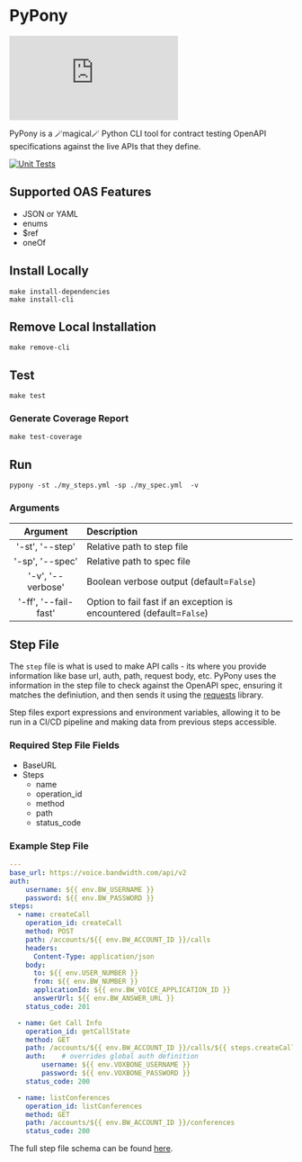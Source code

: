 # PyPony

![PyPony Logo](https://github.com/Bandwidth/pypony/blob/main/pypony.py)

PyPony is a 🪄magical🪄 Python CLI tool for contract testing OpenAPI specifications against the live APIs that they define.

[![Unit Tests](https://github.com/Bandwidth/pypony/actions/workflows/ci.yml/badge.svg)](https://github.com/Bandwidth/pypony/actions/workflows/ci.yml)

## Supported OAS Features

* JSON or YAML
* enums
* $ref
* oneOf

## Install Locally

```shell
make install-dependencies
make install-cli
```

## Remove Local Installation

```shell
make remove-cli
```

## Test

```shell
make test
```

### Generate Coverage Report
```shell
make test-coverage
```

## Run

```shell
pypony -st ./my_steps.yml -sp ./my_spec.yml  -v
```

### Arguments

|       Argument       | Description                                                          |
|:--------------------:|:---------------------------------------------------------------------|
|   '-st', '--step'    | Relative path to step file                                           |
|   '-sp', '--spec'    | Relative path to spec file                                           |
|  '-v', '--verbose'   | Boolean verbose output (default=`False`)                             |
| '-ff', '--fail-fast' | Option to fail fast if an exception is encountered (default=`False`) | # Coming soon!

## Step File

The `step` file is what is used to make API calls - its where you provide information like base url, auth, path, request body, etc. PyPony uses the information in the step file to check against the OpenAPI spec, ensuring it matches the definiution, and then sends it using the [requests](https://pypi.org/project/requests/) library.

Step files export expressions and environment variables, allowing it to be run in a CI/CD pipeline and making data from previous steps accessible.

### Required Step File Fields

* BaseURL
* Steps
  * name
  * operation_id
  * method
  * path
  * status_code

### Example Step File

```yml
---
base_url: https://voice.bandwidth.com/api/v2
auth:
    username: ${{ env.BW_USERNAME }}
    password: ${{ env.BW_PASSWORD }}
steps:
  - name: createCall
    operation_id: createCall
    method: POST
    path: /accounts/${{ env.BW_ACCOUNT_ID }}/calls
    headers:
      Content-Type: application/json
    body:
      to: ${{ env.USER_NUMBER }}
      from: ${{ env.BW_NUMBER }}
      applicationId: ${{ env.BW_VOICE_APPLICATION_ID }}
      answerUrl: ${{ env.BW_ANSWER_URL }}
    status_code: 201

  - name: Get Call Info
    operation_id: getCallState
    method: GET
    path: /accounts/${{ env.BW_ACCOUNT_ID }}/calls/${{ steps.createCall.response.data.callId }}
    auth:    # overrides global auth definition
        username: ${{ env.VOXBONE_USERNAME }}
        password: ${{ env.VOXBONE_PASSWORD }}
    status_code: 200

  - name: listConferences
    operation_id: listConferences
    method: GET
    path: /accounts/${{ env.BW_ACCOUNT_ID }}/conferences
    status_code: 200
```

The full step file schema can be found [here](https://github.com/Bandwidth/pypony/blob/main/src/steps_schema.yml).
